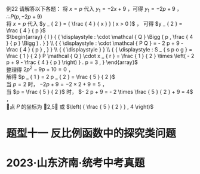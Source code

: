 例22 请解答以下各题：
将 $x = p$ 代入 $y _ { 1 } = - 2 x + 9$ ，可得 $y _ { 1 } = - 2 p + 9$ ，  
$\therefore P ( p , - 2 p + 9 )$   
将 $x = p$ 代入 $y _ { 2 } = { \frac { 4 } { x } } ( x > 0 )$ ， 可得 $y _ { 2 } = \frac { 4 } { p }$   
$\begin{array} { l } { { \displaystyle : \cdot \mathcal { Q } \Bigg ( p , \frac { 4 } { p } \Bigg ) . } } \\ { { \displaystyle : \cdot \mathcal { P Q } = - 2 p + 9 - \frac { 4 } { p } , } } \\ { { \displaystyle } } \\ { { \displaystyle : S _ { s p o g } = \frac { 1 } { 2 } P \mathcal { Q } \cdot x _ { r } = \frac { 1 } { 2 } \times \left( - 2 p + 9 - \frac { 4 } { p } \right) } . p = 3 , }  \end{array}$   
整理得 $2 p ^ { 2 } - 9 p + 1 0 = 0$ ，  
解得 $p _ { 1 } = 2 p _ { 2 } = \frac { 5 } { 2 }$   
当 $p = 2$ 时， $- 2 p + 9 = - 2 \times 2 + 9 = 5$ ，  
当 $p = \frac { 5 } { 2 }$ 时， $- 2 p + 9 = - 2 \times \frac { 5 } { 2 } + 9 = 4$ ，  
点 $P$ 的坐标为 2,5 或 $\left( { \frac { 5 } { 2 } } , 4 \right)$
# 题型十一 反比例函数中的探究类问题
# 2023·山东济南·统考中考真题

